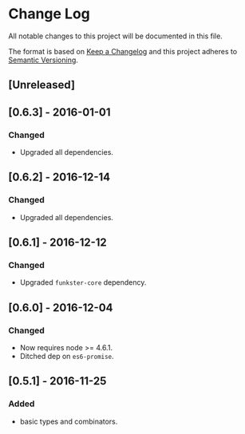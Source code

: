 # Change Log
All notable changes to this project will be documented in this file.

The format is based on [Keep a Changelog](http://keepachangelog.com/) 
and this project adheres to [Semantic Versioning](http://semver.org/).

## [Unreleased]

## [0.6.3] - 2016-01-01
### Changed
- Upgraded all dependencies.

## [0.6.2] - 2016-12-14
### Changed
- Upgraded all dependencies.

## [0.6.1] - 2016-12-12
### Changed
- Upgraded `funkster-core` dependency.

## [0.6.0] - 2016-12-04
### Changed
- Now requires node >= 4.6.1.
- Ditched dep on `es6-promise`.

## [0.5.1] - 2016-11-25
### Added
- basic types and combinators.
